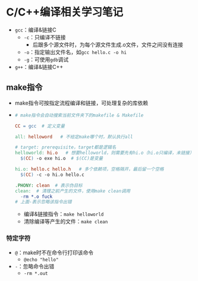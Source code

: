 # C/C++编译相关学习笔记

- `gcc`：编译&链接C
  - `-c`：只编译不链接
    - 后跟多个源文件时，为每个源文件生成.o文件，文件之间没有连接
  - `-o`：指定输出文件名，如`gcc hello.c -o hi`
  - `-g`：可使用`gdb`调试
- `g++`：编译&链接C++

## make指令

- make指令可按指定流程编译和链接，可处理复杂的库依赖

- ```makefile
  # make指令会自动搜索当前文件夹下的makefile & Makefile
  
  CC = gcc  # 定义变量
  
  all: helloword   # 不给定make哪个时，默认执行all
  
  # target: prerequisite，target都是逻辑名
  helloworld: hi.o   # 想要helloworld，则需要先有hi.o（hi.o只编译，未链接）
  	$(CC) -o exe hi.o  # $(CC)是变量
  
  hi.o: hello.c hello.h   # 多个依赖项，空格隔开，最后留一个空格
  	$(CC) -c -o hi.o hello.c
  
  .PHONY: clean  # 表示伪目标
  clean:  # 清理之前产生的文件，使用make clean调用
  	-rm *.o fuck
  # 上面-表示忽略该指令出错
  ```
  
  - 编译&链接指令：`make helloworld`
  - 清除编译等产生的文件：`make clean`

### 特定字符

- `@`：make时不在命令行打印该命令
  - `@echo "hello"`
- `-`：忽略命令出错
  - `-rm *.out`











